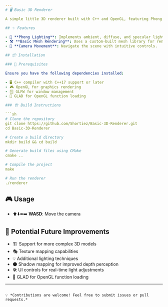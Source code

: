 ```yaml
---
# 🖥️ Basic 3D Renderer

A simple little 3D renderer built with C++ and OpenGL, featuring Phong lighting and basic mesh rendering.

## ✨ Features

- 🎨 **Phong Lighting**: Implements ambient, diffuse, and specular lighting components.
- 🛠️ **Basic Mesh Rendering**: Uses a custom-built mesh library for rendering simple 3D models.
- 🎥 **Camera Movement**: Navigate the scene with intuitive controls.

## 📦 Installation

### 🔧 Prerequisites

Ensure you have the following dependencies installed:

- 🖥️ C++ compiler with C++17 support or later
- 🎮 OpenGL for graphics rendering
- 🪟 GLFW for window management
- 🔗 GLAD for OpenGL function loading

### 🏗️ Build Instructions

```sh
# Clone the repository
git clone https://github.com/Shortiez/Basic-3D-Renderer.git
cd Basic-3D-Renderer

# Create a build directory
mkdir build && cd build

# Generate build files using CMake
cmake ..

# Compile the project
make

# Run the renderer
./renderer
```

## 🎮 Usage

- ⬆️⬇️⬅️➡️ **WASD**: Move the camera

## 🚀 Potential Future Improvements

- 🏗️ Support for more complex 3D models
- 🎭 Texture mapping capabilities
- 💡 Additional lighting techniques
- 🌑 Shadow mapping for improved depth perception
- 🛠️ UI controls for real-time light adjustments
- 🔗 GLAD for OpenGL function loading

---
```

💡 *Contributions are welcome! Feel free to submit issues or pull requests.*

